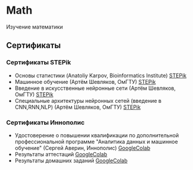 # Math
Изучение математики


## Сертификаты

### Сертификаты STEPik

- Основы статистики (Anatoliy Karpov, Bioinformatics Institute) [STEPik](https://stepik.org/certificate/5c46be8dd4dabf89f8b3d0d5033d6f84c9977ed2.pdf)
- Машинное обучение (Артём Шевляков, ОмГТУ) [STEPik](https://stepik.org/certificate/8ee0d47253491cae285cee144352b5339f4ed276.pdf)
- Введение в искусственные нейронные сети (Артём Шевляков, ОмГТУ) [STEPik](https://stepik.org/certificate/b79cc9a6dad0a2b5e0c09edb3d93ecd564795ac2.pdf)
- Специальные архитектуры нейронных сетей (введение в CNN,RNN,NLP) (Артём Шевляков, ОмГТУ) [STEPik](https://stepik.org/certificate/24886043143cea03fc2cbcbb4f788a4f91313b05.pdf)


### Сертификаты Иннополис

- Удостоверение о повышении квалификации по дополнительной профессиональной программе "Аналитика данных и машинное обучение"  (Сергей Аверин, Иннополис) [GoogleColab](https://drive.google.com/file/d/1ZQyMPtGM6yqivjq7QTIEs_lxwzEEcGWg/view?usp=drive_link)
- Результаты аттестаций [GoogleColab](https://drive.google.com/drive/folders/11qPBUjKMzD2u5cxHFUFaHO2SPllj53T8?usp=drive_link)
- Результаты домашних заданий [GoogleColab](https://drive.google.com/drive/folders/1tcobk9NjnXGwTdh9CMm-DP2fFEaKgyWZ?usp=drive_link)